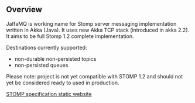 ## Overview

JaffaMQ is working name for Stomp server messaging implementation written in Akka (Java). It uses new Akka TCP stack (introduced in akka 2.2). It aims to be full Stomp 1.2 complete implementation.

Destinations currently supported:
- non-durable non-persisted topics
- non-persisted queues

Please note: project is not yet compatible with STOMP 1.2 and should not yet be considered ready to used in production.

[STOMP specification static website](http://stomp.github.com/)